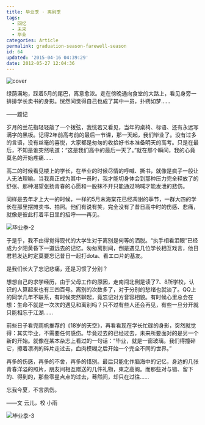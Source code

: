 ```yaml
---
title: 毕业季 · 离别季
tags:
  - 回忆
  - 未来
  - 毕业
categories: Article
permalink: graduation-season-farewell-season
id: 64
updated: '2015-04-16 04:39:29'
date: 2012-05-27 12:04:36
---
```


![cover](https://cat.yufan.me/cats/012040b93.jpg)

绿荫满地，踩着5月的尾巴，离意愈浓。走在傍晚通向食堂的大路上，看见身旁一排排学长卖书的身影。恍然间觉得自己也成了其中一员，扑朔如梦……

——题记

岁月的兰花指轻轻敲了一个拨弦，我恍若又看见，当年的桌椅、标语、还有永远写满字的黑板。记得2年前高考前的最后一节课，那一天起，我们毕业了。没有过多的言语，没有丝毫的喜悦，大家都是匆匆的收拾好书本准备明天的高考。只是在最后，不知是谁突然吼道：“这是我们高中的最后一天了。”就在那个瞬间，我的心竟莫名的开始疼痛……

<!--more-->

高二的时候看见楼上的学长，在毕业的时候尽情的呼喊、撕书，就像是疯子一般让人无法理喻。当我真正成为其中一员时，我才能切身体会到那种压力完全释放了的舒张、那种渴望张扬青春的心愿和一股抹不开只能通过呐喊才能发泄的悲伤。

同样是去年才上大一的时候，一样的5月末海棠花已经凋谢的季节，一群大四的学长在那里摆摊卖书、拍照。他们有说有笑，完全没有了昔日高中时的伤感、悲痛，就像是彼此打着平日里的招呼——再见。

![毕业季-2](https://cat.yufan.me/cats/012040G1b.jpg)

于是乎，我不由得觉得现代的大学生对于离别是何等的洒脱。“执手相看泪眼”已经成为夕阳黄昏下一道远去的记忆。匆匆离别间，倒是遇见几位学长相互戏言，他日君若发达时定莫要忘记昔日一起打dota、看エロ片的基友。

是我们长大了忘记悲痛，还是习惯了分别？

想想自己的求学经历，由于父母工作的原因，走南闯北倒是读了7、8所学校，认识的人算起来也有三四百号。离别的次数多了，对于分别的愁绪也就淡了。QQ上的同学几年不联系，有时候突然聊起，竟忘记对方音容相貌。有时候心里总会在想：生命不就是一次次的遇见和离别吗？只不过有些人还会再见，有些一旦分开就只能相忘于江湖……

前些日子看完雨帆推荐的《18岁的天空》，再看看现在学长忙碌的身影，突然就觉得：其实毕业，不需要任何感伤。毕竟过去的已经过去，未来所要面对的是另一个新的开始。就像在某本杂志上看过的一句话：“毕业，就是一窗玻璃。我们得撞碎它，擦着凛冽的碎片走过去，血肉模糊之后开始一个完全不同的世界。”

再多的伤感，再多的不舍，再多的惜别。最后只能化作脑海中的记忆，身边的几张青春洋溢的照片，朋友间相互赠送的几件礼物，束之高阁。而那些对与错、留下的、得到的，那些零星点点的过去，蓦然间，却只在过往…… 

忘我今夏，不言夙伤。

——文 云儿，校 小雨

![毕业季-3](https://cat.yufan.me/cats/012040Hfz.jpg)

